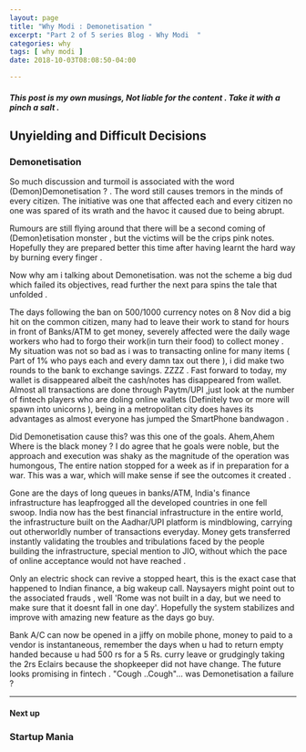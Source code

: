 ```yaml
---
layout: page
title: "Why Modi : Demonetisation "
excerpt: "Part 2 of 5 series Blog - Why Modi  "
categories: why
tags: [ why modi ]
date: 2018-10-03T08:08:50-04:00

---
```


##### This post is my own musings, Not liable for the content . Take it with a pinch a salt .



## Unyielding and Difficult Decisions

### Demonetisation

So much discussion and turmoil is associated with the word (Demon)Demonetisation ? . The word still causes tremors in the minds of every citizen. The initiative was one that affected each and every citizen no one was spared of its wrath and the havoc it caused due to being abrupt.

Rumours are still flying around that there will be a second coming of (Demon)etisation monster , but the victims will be the crips pink notes.
Hopefully they are prepared better this time after having learnt the hard way by burning every finger .

Now why am i talking about Demonetisation. was not the scheme a big dud which failed its objectives, read further the next para spins the tale that unfolded .

The days following the ban on 500/1000 currency notes on 8 Nov did a big hit on the common citizen, many had to leave their work to stand for hours in front of Banks/ATM  to get money, severely affected were the daily wage workers who had to forgo their work(in turn their food) to collect money .
My situation was not so bad as i was to transacting online for many items ( Part of 1% who pays each and every damn tax out there ), i did make two rounds to the bank to exchange savings. ZZZZ . Fast forward to today, my wallet is disappeared albeit the cash/notes has disappeared from wallet. Almost all transactions are done through Paytm/UPI ,just look at the number of fintech players who are doling online wallets (Definitely two or more will spawn into unicorns ), being in a metropolitan city does haves its advantages as almost everyone has jumped the SmartPhone bandwagon .

Did Demonetisation cause this? was this one of the goals. Ahem,Ahem Where is the black money ? I do agree that he goals were noble, but the approach and execution was shaky as the magnitude of the operation was humongous, The entire nation stopped for a week as if in preparation for a war. This was a war, which will make sense if see the outcomes it created .

Gone are the days of long queues in banks/ATM, India's finance infrastructure has leapfrogged all the developed countries in one fell swoop.
India now has the best financial infrastructure in the entire world, the infrastructure built on the Aadhar/UPI platform is mindblowing, carrying out otherworldly number of transactions everyday. Money gets transferred instantly validating the troubles and tribulations faced by the people building the infrastructure, special mention to JIO, without which the pace of online acceptance would not have reached .

Only an electric shock can revive a stopped heart, this is the exact case that happened to Indian finance, a big wakeup call. Naysayers might point out to the associated frauds , well 'Rome was not built in a day, but we need to make sure that it doesnt fall in one day'. Hopefully the system stabilizes and improve with amazing new feature as the days go buy.

Bank A/C can now be opened in a jiffy on mobile phone, money to paid to a vendor is instantaneous, remember the days when u had to return empty handed because u had 500 rs for a 5 Rs. curry leave or grudgingly taking the 2rs Eclairs because the shopkeeper did not have change. The future looks promising in fintech . "Cough ..Cough"... was Demonetisation a failure ?


---


#### Next up

### Startup Mania
